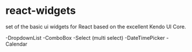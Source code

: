 react-widgets
=============

set of the basic ui widgets for React based on the excellent Kendo UI Core.

-DropdownList
-ComboBox
-Select (multi select)
-DateTimePicker
-Calendar
